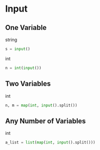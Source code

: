# Input

## One Variable
string
```python
s = input()
```
int
```python
n = int(input())
```

## Two Variables
int
```python
n, m = map(int, input().split())
```

## Any Number of Variables
int
```python
a_list = list(map(int, input().split()))
```
